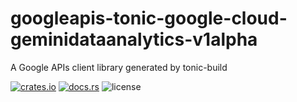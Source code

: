 # googleapis-tonic-google-cloud-geminidataanalytics-v1alpha

A Google APIs client library generated by tonic-build

[![crates.io](https://img.shields.io/crates/v/googleapis-tonic-google-cloud-geminidataanalytics-v1alpha)](https://crates.io/crates/googleapis-tonic-google-cloud-geminidataanalytics-v1alpha)
[![docs.rs](https://img.shields.io/docsrs/googleapis-tonic-google-cloud-geminidataanalytics-v1alpha)](https://docs.rs/googleapis-tonic-google-cloud-geminidataanalytics-v1alpha)
![license](https://img.shields.io/crates/l/googleapis-tonic-google-cloud-geminidataanalytics-v1alpha)
